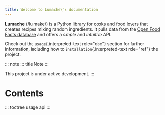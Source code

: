 ```yaml
---
title: Welcome to Lumache\'s documentation!
---
```


**Lumache** (/lu\'make/) is a Python library for cooks and food lovers
that creates recipes mixing random ingredients. It pulls data from the
[Open Food Facts database](https://world.openfoodfacts.org/) and offers
a *simple* and *intuitive* API.

Check out the `usage`{.interpreted-text role="doc"} section for further
information, including how to `installation`{.interpreted-text
role="ref"} the project.

::: note
::: title
Note
:::

This project is under active development.
:::

# Contents

::: toctree
usage api
:::
